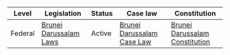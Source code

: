 | Level | Legislation | Status | Case law | Constitution |
|---|---|---|---|---|
| Federal | [Brunei Darussalam Laws](https://www.legislation.gov.bn/) | Active | [Brunei Darussalam Case Law](https://www.legislation.gov.bn/) | [Brunei Darussalam Constitution](https://www.legislation.gov.bn/) |
